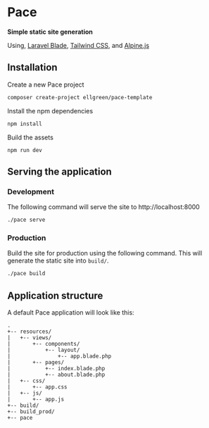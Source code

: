 # Pace

**Simple static site generation**

Using, [Laravel Blade](https://laravel.com/docs/7.x/blade),
       [Tailwind CSS](https://tailwindcss.com), and
       [Alpine.js](https://github.com/alpinejs/alpine)

## Installation

Create a new Pace project

```bash
composer create-project ellgreen/pace-template
```

Install the npm dependencies

```bash
npm install
```

Build the assets

```
npm run dev
```

## Serving the application

### Development

The following command will serve the site to http://localhost:8000

```bash
./pace serve
```

### Production

Build the site for production using the following command.
This will generate the static site into `build/`.

```bash
./pace build
```

## Application structure

A default Pace application will look like this:

```
.
+-- resources/
|   +-- views/
|       +-- components/
|           +-- layout/
|               +-- app.blade.php
|       +-- pages/
|           +-- index.blade.php
|           +-- about.blade.php
|   +-- css/
|       +-- app.css
|   +-- js/
|       +-- app.js
+-- build/
+-- build_prod/    
+-- pace
```
